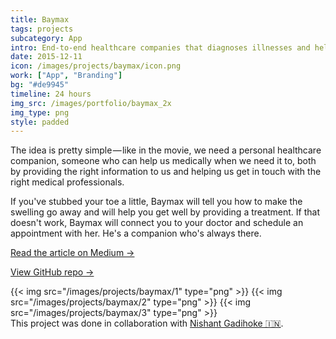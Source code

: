 ```yaml
---
title: Baymax
tags: projects
subcategory: App
intro: End-to-end healthcare companies that diagnoses illnesses and helps your recover, along with scheduling and appointments.
date: 2015-12-11
icon: /images/projects/baymax/icon.png
work: ["App", "Branding"]
bg: "#de9945"
timeline: 24 hours
img_src: /images/portfolio/baymax_2x
img_type: png
style: padded
---
```


The idea is pretty simple — like in the movie, we need a personal healthcare companion, someone who can help us medically when we need it to, both by providing the right information to us and helping us get in touch with the right medical professionals.

If you've stubbed your toe a little, Baymax will tell you how to make the swelling go away and will help you get well by providing a treatment. If that doesn't work, Baymax will connect you to your doctor and schedule an appointment with her. He's a companion who's always there.

[Read the article on Medium &rarr;](https://medium.com/@anandchowdhary/a-personal-healthcare-companion-who-lives-in-your-phone-1e946bd8553b)

[View GitHub repo &rarr;](https://github.com/AnandChowdhary/baymax)

<div class="three-images">
  {{< img src="/images/projects/baymax/1" type="png" >}}
  {{< img src="/images/projects/baymax/2" type="png" >}}
  {{< img src="/images/projects/baymax/3" type="png" >}}
</div>

<footer>This project was done in collaboration with <a href="https://nishantgadihoke.com">Nishant Gadihoke 🇮🇳</a>.</footer>